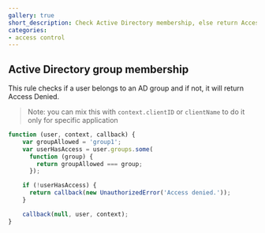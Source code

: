 ```yaml
---
gallery: true
short_description: Check Active Directory membership, else return Access Denied
categories:
- access control
---
```

## Active Directory group membership

This rule checks if a user belongs to an AD group and if not, it will return Access Denied.

> Note: you can mix this with `context.clientID` or `clientName` to do it only for specific application

```js
function (user, context, callback) {
    var groupAllowed = 'group1';
    var userHasAccess = user.groups.some(
      function (group) {
        return groupAllowed === group;
      });

    if (!userHasAccess) {
      return callback(new UnauthorizedError('Access denied.'));
    }

    callback(null, user, context);
}
```
